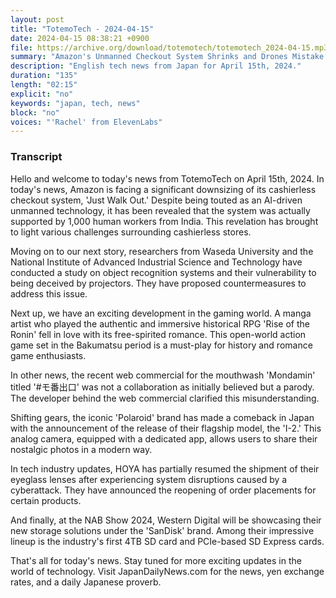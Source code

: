 ```yaml
---
layout: post
title: "TotemoTech - 2024-04-15"
date: 2024-04-15 08:38:21 +0900
file: https://archive.org/download/totemotech/totemotech_2024-04-15.mp3
summary: "Amazon's Unmanned Checkout System Shrinks and Drones Mistake Projected Humans, & more…"
description: "English tech news from Japan for April 15th, 2024."
duration: "135"
length: "02:15"
explicit: "no"
keywords: "japan, tech, news"
block: "no"
voices: "'Rachel' from ElevenLabs"
---
```


### Transcript

Hello and welcome to today's news from TotemoTech on April 15th, 2024. In today's news, Amazon is facing a significant downsizing of its cashierless checkout system, 'Just Walk Out.' Despite being touted as an AI-driven unmanned technology, it has been revealed that the system was actually supported by 1,000 human workers from India. This revelation has brought to light various challenges surrounding cashierless stores.

Moving on to our next story, researchers from Waseda University and the National Institute of Advanced Industrial Science and Technology have conducted a study on object recognition systems and their vulnerability to being deceived by projectors. They have proposed countermeasures to address this issue.

Next up, we have an exciting development in the gaming world. A manga artist who played the authentic and immersive historical RPG 'Rise of the Ronin' fell in love with its free-spirited romance. This open-world action game set in the Bakumatsu period is a must-play for history and romance game enthusiasts.

In other news, the recent web commercial for the mouthwash 'Mondamin' titled '#モ番出口' was not a collaboration as initially believed but a parody. The developer behind the web commercial clarified this misunderstanding.

Shifting gears, the iconic 'Polaroid' brand has made a comeback in Japan with the announcement of the release of their flagship model, the 'I-2.' This analog camera, equipped with a dedicated app, allows users to share their nostalgic photos in a modern way.

In tech industry updates, HOYA has partially resumed the shipment of their eyeglass lenses after experiencing system disruptions caused by a cyberattack. They have announced the reopening of order placements for certain products.

And finally, at the NAB Show 2024, Western Digital will be showcasing their new storage solutions under the 'SanDisk' brand. Among their impressive lineup is the industry's first 4TB SD card and PCIe-based SD Express cards.

That's all for today's news. Stay tuned for more exciting updates in the world of technology.   Visit JapanDailyNews.com for the news, yen exchange rates, and a daily Japanese proverb.
